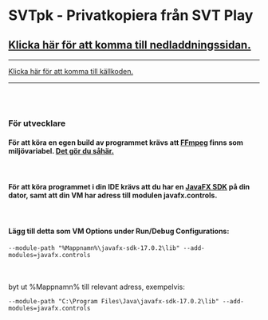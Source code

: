 <h1>SVTpk - Privatkopiera från SVT Play</h1>

<h2><a href="https://mega.nz/folder/ZjYzlTZD#fqac1VEosxcg1iC8D64pyQ">Klicka här för att komma till nedladdningssidan.</a></h2>
<hr>
<a href="https://github.com/isthisthereallife/svtpk">Klicka här för att komma till källkoden.</a> 
<hr>
<br/>
<br/>
<h3>För utvecklare</h3>
<h4>För att köra en egen build av programmet krävs att <a href="https://www.ffmpeg.org/download.html">FFmpeg</a> finns som miljövariabel. <a href="https://windowsloop.com/install-ffmpeg-windows-10/">Det gör du såhär.</a> </h4>
<br/>
<h4>För att köra programmet i din IDE krävs att du har en <a href="https://gluonhq.com/products/javafx/">JavaFX SDK</a> på din dator, samt att din VM har adress till modulen javafx.controls.</h4>
<br/>
<h4>Lägg till detta som VM Options under Run/Debug Configurations:</h4>

    --module-path "%Mappnamn%\javafx-sdk-17.0.2\lib" --add-modules=javafx.controls
<br/>
<br/>
byt ut %Mappnamn% till relevant adress, exempelvis:
<br/>

    --module-path "C:\Program Files\Java\javafx-sdk-17.0.2\lib" --add-modules=javafx.controls

